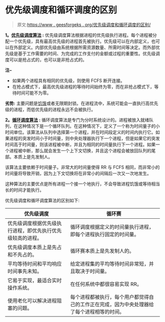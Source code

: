 # 优先级调度和循环调度的区别

> 原文:[https://www . geesforgeks . org/优先级调度和循环调度的区别/](https://www.geeksforgeeks.org/difference-between-priority-scheduling-and-round-robin-rr-cpu-scheduling/)

**1。[优先级调度算法](https://www.google.com/amp/s/www.geeksforgeeks.org/priority-cpu-scheduling-with-different-arrival-time-set-2/amp/) :**
优先级调度算法根据进程的优先级执行进程。每个进程被分配一个优先级，具有最高优先级的进程首先被执行。优先级可以在内部定义，也可以在外部定义。内部优先级由系统根据所需资源数量、所需时间等决定。而外部优先级是基于工作需要的时间、为完成的工作支付的金额或过程的重要性。优先级调度可以是抢占式的，也可以是非抢占式的。

**注–**

*   如果两个进程具有相同的优先级，则使用 FCFS 断开连接。
*   在抢占模式下，最高优先级进程的等待时间始终为零，而在非抢占模式下，等待时间可能不为零。

**劣势:**
主要问题是[饥饿](https://www.geeksforgeeks.org/starvation-and-aging-in-operating-systems/)或者无限期封锁。在进程流中，系统可能会一直执行高优先级的进程，而低优先级的进程永远不会被执行。

**2。[循环调度算法](https://www.geeksforgeeks.org/program-round-robin-scheduling-set-1/) :**
循环调度算法是专门为分时系统设计的。进程被放入就绪队列，在这种情况下是一个循环队列。在这种情况下，定义了一个称为时间量子的小时间单位。该算法从队列中选择第一个进程，并在时间段定义的时间内执行它。如果进程的突发时间小于时间量，则中央处理器执行下一个进程，但是如果它的突发时间高于时间量，则该进程被中断，并且为相同的时间量执行下一个进程。如果一个进程被中断，那么就会发生一个上下文切换，并且这个进程会被放回队列的尾部。本质上是先发制人。

该算法主要依赖于时间量子。非常大的时间量使得 RR 与 FCFS 相同，而非常小的时间量将导致开销，因为上下文切换将在非常小的间隔后一次又一次地发生。

这种算法的主要优点是所有进程一个接一个地执行，不会导致进程饥饿或等待相当长的时间才能执行。

优先级调度和循环调度算法的区别如下:

<center>

| 优先级调度 | 循环赛 |
| --- | --- |
| 优先级调度根据优先级执行进程，即优先执行优先级较高的进程。 | 循环调度根据定义的时间量执行进程，即每个进程执行固定的时间量。 |
| 优先级调度本质上是先占和不先占的。 | 循环赛本质上是先发制人的。 |
| 平均等待时间和平均响应时间事先未知。 | 给定进程集的平均等待时间非常短，并且取决于时间量。 |
| 它易于实现，最适合实时操作系统。 | 在任何系统中都很容易实现 RR。 |
| 使用老化可以解决进程阻塞的问题。 | 每个进程都被执行，每个用户都觉得自己的工作正在完成，因为中央处理器给了每个进程相等的时间。 |

</center>